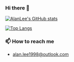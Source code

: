 ### Hi there 👋

[![AlanLee's GitHub stats](https://github-readme-stats.vercel.app/api?username=AlanLee234&show_icons=true&theme=gradient)](https://github.com/AlanLee234/AlanLee234)



[![Top Langs](https://github-readme-stats.vercel.app/api/top-langs/?username=AlanLee234&layout=compact)](https://github.com/AlanLee234/AlanLee234)



### 📫 How to reach me

- alan.lee1998@outlook.com

<!--
**AlanLee234/AlanLee234** is a ✨ _special_ ✨ repository because its `README.md` (this file) appears on your GitHub profile.

Here are some ideas to get you started:

- 🔭 I’m currently working on ...
- 🌱 I’m currently learning ...
- 👯 I’m looking to collaborate on ...
- 🤔 I’m looking for help with ...
- 💬 Ask me about ...
- 😄 Pronouns: ...
- ⚡ Fun fact: ...
-->
